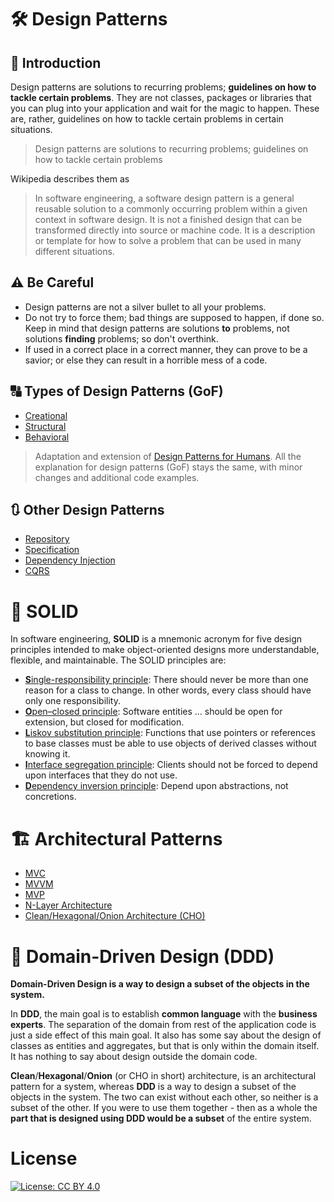 # 🛠️ Design Patterns

## 🚀 Introduction

Design patterns are solutions to recurring problems; **guidelines on how to tackle certain problems**. They are not classes, packages or libraries that you can plug into your application and wait for the magic to happen. These are, rather, guidelines on how to tackle certain problems in certain situations.

> Design patterns are solutions to recurring problems; guidelines on how to tackle certain problems

Wikipedia describes them as

> In software engineering, a software design pattern is a general reusable solution to a commonly occurring problem within a given context in software design. It is not a finished design that can be transformed directly into source or machine code. It is a description or template for how to solve a problem that can be used in many different situations.

## ⚠️ Be Careful

- Design patterns are not a silver bullet to all your problems.
- Do not try to force them; bad things are supposed to happen, if done so. Keep in mind that design patterns are solutions **to** problems, not solutions **finding** problems; so don't overthink.
- If used in a correct place in a correct manner, they can prove to be a savior; or else they can result in a horrible mess of a code.

## 🔠 Types of Design Patterns (GoF)

* [Creational](02.%20Design%20Patterns%20-%20Creational%20Patterns)
* [Structural](03.%20Design%20Patterns%20-%20Structural%20Patterns)
* [Behavioral](04.%20Design%20Patterns%20-%20Behavioral%20Patterns)

> Adaptation and extension of [Design Patterns for Humans](https://github.com/anupavanm/csharp-design-patterns-for-humans). All the explanation for design patterns (GoF) stays the same, with minor changes and additional code examples.

## 🔃 Other Design Patterns

* [Repository](06.%20Repositories)
* [Specification](07.%20Specification)
* [Dependency Injection](08.%20DI%20Pattern)
* [CQRS](09.%20CQRS)


# 💎 SOLID

In software engineering, **SOLID** is a mnemonic acronym for five design principles intended to make object-oriented designs more understandable, flexible, and maintainable. The SOLID principles are: 

- [**S**ingle-responsibility principle](10.%20SOLID/single-responsibility-principle-slides.pdf): There should never be more than one reason for a class to change. In other words, every class should have only one responsibility.
- [**O**pen–closed principle](10.%20SOLID/open-closed-principle-slides.pdf): Software entities ... should be open for extension, but closed for modification.
- [**L**iskov substitution principle](10.%20SOLID/liskov-substitution-principle-slides.pdf): Functions that use pointers or references to base classes must be able to use objects of derived classes without knowing it.
- [**I**nterface segregation principle](10.%20SOLID/interface-segregation-principle-slides.pdf): Clients should not be forced to depend upon interfaces that they do not use.
- [**D**ependency inversion principle](10.%20SOLID/dependency-inversion-principle-slides.pdf): Depend upon abstractions, not concretions.


# 🏗 Architectural Patterns

* [MVC](11.%20Architectural%20Patterns/MVC.md)
* [MVVM](11.%20Architectural%20Patterns/MVVM.md)
* [MVP](11.%20Architectural%20Patterns/MVP.md)
* [N-Layer Architecture](11.%20Architectural%20Patterns/N-Layer.md)
* [Clean/Hexagonal/Onion Architecture (CHO)](11.%20Architectural%20Patterns/CHO%20Architecture.md)


# 🔘 Domain-Driven Design (DDD)

**Domain-Driven Design is a way to design a subset of the objects in the system.**

In **DDD**, the main goal is to establish **common language** with the **business experts**. The separation of the domain from rest of the application code is just a side effect of this main goal. It also has some say about the design of classes as entities and aggregates, but that is only within the domain itself. It has nothing to say about design outside the domain code.

**Clean**/**Hexagonal**/**Onion** (or CHO in short) architecture, is an architectural pattern for a system, whereas **DDD** is a way to design a subset of the objects in the system. The two can exist without each other, so neither is a subset of the other. If you were to use them together - then as a whole the **part that is designed using DDD would be a subset** of the entire system.

# License

[![License: CC BY 4.0](https://img.shields.io/badge/License-CC%20BY%204.0-lightgrey.svg)](https://creativecommons.org/licenses/by/4.0/)

